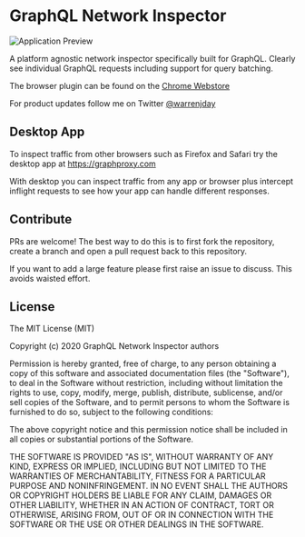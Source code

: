 # GraphQL Network Inspector

![Application Preview](docs/promo-large.png)

A platform agnostic network inspector specifically built for GraphQL. Clearly see individual GraphQL requests including support for query batching.

The browser plugin can be found on the [Chrome Webstore](https://chrome.google.com/webstore/detail/graphql-network-inspector/ndlbedplllcgconngcnfmkadhokfaaln)

For product updates follow me on Twitter [@warrenjday](https://twitter.com/warrenjday)

## Desktop App

To inspect traffic from other browsers such as Firefox and Safari try the desktop app at https://graphproxy.com

With desktop you can inspect traffic from any app or browser plus intercept inflight requests to see how your app can handle different responses.

## Contribute

PRs are welcome! The best way to do this is to first fork the repository, create a branch and open a pull request back to this repository.

If you want to add a large feature please first raise an issue to discuss. This avoids waisted effort.

## License

The MIT License (MIT)

Copyright (c) 2020 GraphQL Network Inspector authors

Permission is hereby granted, free of charge, to any person obtaining a copy
of this software and associated documentation files (the "Software"), to deal
in the Software without restriction, including without limitation the rights
to use, copy, modify, merge, publish, distribute, sublicense, and/or sell
copies of the Software, and to permit persons to whom the Software is
furnished to do so, subject to the following conditions:

The above copyright notice and this permission notice shall be included in all
copies or substantial portions of the Software.

THE SOFTWARE IS PROVIDED "AS IS", WITHOUT WARRANTY OF ANY KIND, EXPRESS OR
IMPLIED, INCLUDING BUT NOT LIMITED TO THE WARRANTIES OF MERCHANTABILITY,
FITNESS FOR A PARTICULAR PURPOSE AND NONINFRINGEMENT. IN NO EVENT SHALL THE
AUTHORS OR COPYRIGHT HOLDERS BE LIABLE FOR ANY CLAIM, DAMAGES OR OTHER
LIABILITY, WHETHER IN AN ACTION OF CONTRACT, TORT OR OTHERWISE, ARISING FROM,
OUT OF OR IN CONNECTION WITH THE SOFTWARE OR THE USE OR OTHER DEALINGS IN THE
SOFTWARE.
